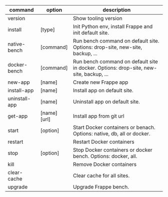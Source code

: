 | command        | option       | description                                                                            |
| -------------- | ------------ | -------------------------------------------------------------------------------------- |
| version        |              | Show tooling version                                                                   |
| install        | [type]       | Init Python env, install Frappe and init default site.                                 |
| native-bench   | [command]    | Run bench command on default site. Options: drop-site, new-site, backup, ...           |
| docker-bench   | [command]    | Run bench command on default site in docker. Options: drop-site, new-site, backup, ... |
| new-app        | [name]       | Create new Frappe app                                                                  |
| install-app    | [name]       | Install app on default site.                                                           |
| uninstall-app  | [name]       | Uninstall app on default site.                                                         |
| get-app        | [name] [url] | Install app from git url                                                               |
| start          | [option]     | Start Docker containers or benach. Options: native, db, all or docker.                 |
| restart        |              | Restart Docker containers                                                              |
| stop           | [option]     | Stop Docker containers or docker bench. Options: docker, all.                          |
| kill           |              | Remove Docker containers                                                               |
| clear-cache    |              | Clear cache for all sites.                                                             |
| upgrade        |              | Upgrade Frappe bench.                                                                  |
